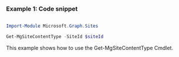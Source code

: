 ### Example 1: Code snippet

```powershell

Import-Module Microsoft.Graph.Sites

Get-MgSiteContentType -SiteId $siteId

```
This example shows how to use the Get-MgSiteContentType Cmdlet.


